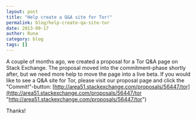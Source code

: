 ```yaml
---
layout: post
title: "Help create a Q&A site for Tor!"
permalink: blog/help-create-qa-site-tor
date: 2013-09-17
author: Runa
category: blog
tags: []
---
```


A couple of months ago, we created a proposal for a Tor Q&A page on Stack Exchange. The proposal moved into the commitment-phase shortly after, but we need more help to move the page into a live beta. If you would like to see a Q&A site for Tor, please visit our proposal page and click the "Commit!"-button: [http://area51.stackexchange.com/proposals/56447/tor](http://area51.stackexchange.com/proposals/56447/tor "http://area51.stackexchange.com/proposals/56447/tor")

Thanks!

